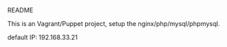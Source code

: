 README

This is an Vagrant/Puppet project, setup the nginx/php/mysql/phpmysql.

default IP: 192.168.33.21
